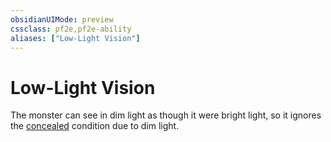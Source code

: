 ```yaml
---
obsidianUIMode: preview
cssclass: pf2e,pf2e-ability
aliases: ["Low-Light Vision"]
---
```

# Low-Light Vision

The monster can see in dim light as though it were bright light, so it ignores the [concealed](conditions.md#Concealed) condition due to dim light.